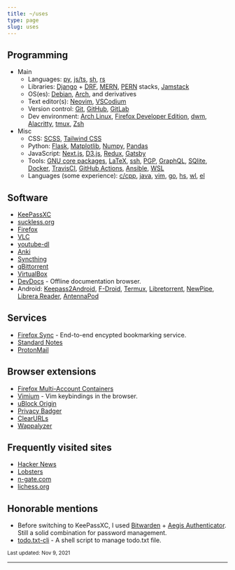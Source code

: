 ```yaml
---
title: ~/uses
type: page
slug: uses
---
```


## Programming

- Main
  - Languages: [py](https://python.org), [js/ts](https://developer.mozilla.org), [sh](https://www.gnu.org/software/bash/), [rs](https://www.rust-lang.org/)
  - Libraries: [Django](https://github.com/django/django) + [DRF](https://github.com/encode/django-rest-framework), [MERN](https://www.startpage.com/do/metasearch.pl?query=MERN%20stack), [PERN](https://www.startpage.com/do/metasearch.pl?query=PERN%20stack) stacks, [Jamstack](https://jamstack.org)
  - OS(es): [Debian](https://www.debian.org/), [Arch](https://www.archlinux.org/), and derivatives
  - Text editor(s): [Neovim](https://github.com/neovim/neovim), [VSCodium](https://github.com/VSCodium/vscodium)
  - Version control: [Git](https://git-scm.com), [GitHub](https://github.com), [GitLab](https://gitlab.com)
  - Dev environment: [Arch Linux](https://archlinux.org/), [Firefox Developer Edition](https://www.mozilla.org/en-US/firefox/developer/), [dwm](https://dwm.suckless.org), [Alacritty](https://github.com/alacritty/alacritty), [tmux](https://github.com/tmux/tmux), [Zsh](https://github.com/zsh-users/zsh/)
- Misc
  - CSS: [SCSS](https://sass-lang.com/), [Tailwind CSS](https://github.com/tailwindcss/tailwindcss)
  - Python: [Flask](https://github.com/pallets/flask), [Matplotlib](https://github.com/matplotlib/matplotlib/), [Numpy](https://github.com/numpy/numpy/), [Pandas](https://github.com/pandas-dev/pandas/)
  - JavaScript: [Next.js](https://github.com/vercel/next.js/), [D3.js](https://github.com/d3/d3/), [Redux](https://github.com/reduxjs/redux), [Gatsby](https://github.com/gatsbyjs/gatsby)
  - Tools: [GNU core packages](https://en.wikipedia.org/wiki/List_of_GNU_packages), [LaTeX](https://www.latex-project.org/), [ssh](https://www.openssh.com/), [PGP](https://www.openpgp.org/), [GraphQL](https://github.com/graphql), [SQlite](https://sqlite.org/index.html), [Docker](https://github.com/docker), [TravisCI](https://travis-ci.com/), [GitHub Actions](https://github.com/features/actions), [Ansible](https://github.com/ansible/ansible), [WSL](https://docs.microsoft.com/en-us/windows/wsl/about)
  - Languages (some experience): [c/cpp](https://isocpp.org/), [java](https://docs.oracle.com/en/java/), [vim](https://vimhelp.org/usr_41.txt.html), [go](https://go.dev/), [hs](https://www.haskell.org/), [wl](https://www.wolfram.com/language/), [el](<https://en.wikipedia.org/wiki/Lisp_(programming_language)>)

## Software

- [KeePassXC](https://keepassxc.org/)
- [suckless.org](https://suckless.org/)
- [Firefox](https://www.mozilla.org/en-US/firefox/)
- [VLC](https://videolan.org/)
- [youtube-dl](https://github.com/ytdl-org/youtube-dl)
- [Anki](https://apps.ankiweb.net/)
- [Syncthing](https://github.com/syncthing/syncthing/)
- [qBittorrent](https://www.qbittorrent.org/)
- [VirtualBox](https://www.virtualbox.org/)
- [DevDocs](https://devdocs.io) - Offline documentation browser.
- Android: [Keepass2Android](https://github.com/PhilippC/keepass2android), [F-Droid](https://f-droid.org/), [Termux](https://termux.com/), [Libretorrent](https://gitlab.com/proninyaroslav/libretorrent), [NewPipe](https://github.com/TeamNewPipe/NewPipe), [Librera Reader](https://github.com/foobnix/LibreraReader), [AntennaPod](https://github.com/AntennaPod/AntennaPod)

## Services

- [Firefox Sync](https://www.mozilla.org/en-US/firefox/sync/) - End-to-end encypted bookmarking service.
- [Standard Notes](https://github.com/standardnotes/web/)
- [ProtonMail](https://protonmail.com/)

## Browser extensions

- [Firefox Multi-Account Containers](https://addons.mozilla.org/en-US/firefox/addon/multi-account-containers/)
- [Vimium](https://github.com/philc/vimium/) - Vim keybindings in the browser.
- [uBlock Origin](https://github.com/gorhill/uBlock/)
- [Privacy Badger](https://github.com/EFForg/privacybadger/)
- [ClearURLs](https://github.com/ClearURLs/Addon)
- [Wappalyzer](https://github.com/wappalyzer/wappalyzer)

## Frequently visited sites

- [Hacker News](https://news.ycombinator.com)
- [Lobsters](https://lobste.rs/)
- [n-gate.com](http://n-gate.com)
- [lichess.org](https://lichess.org)

## Honorable mentions

- Before switching to KeePassXC, I used [Bitwarden](https://bitwarden.com/) + [Aegis Authenticator](https://github.com/beemdevelopment/Aegis). Still a solid combination for password management.
- [todo.txt-cli](https://github.com/todotxt/todo.txt-cli) - A shell script to manage todo.txt file.

<small>Last updated: Nov 9, 2021</small>

<hr />
